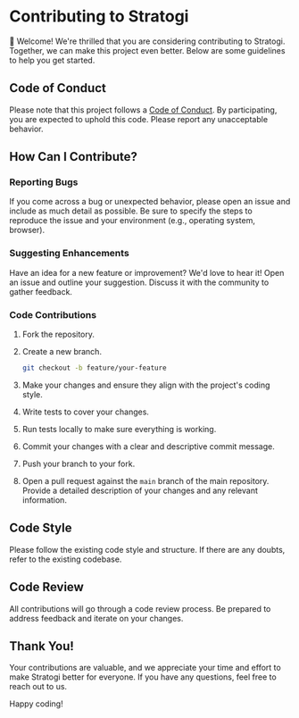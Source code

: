 # Contributing to Stratogi

👋 Welcome! We're thrilled that you are considering contributing to Stratogi. Together, we can make this project even better. Below are some guidelines to help you get started.

## Code of Conduct

Please note that this project follows a [Code of Conduct](CODE_OF_CONDUCT.md). By participating, you are expected to uphold this code. Please report any unacceptable behavior.

## How Can I Contribute?

### Reporting Bugs

If you come across a bug or unexpected behavior, please open an issue and include as much detail as possible. Be sure to specify the steps to reproduce the issue and your environment (e.g., operating system, browser).

### Suggesting Enhancements

Have an idea for a new feature or improvement? We'd love to hear it! Open an issue and outline your suggestion. Discuss it with the community to gather feedback.

### Code Contributions

1. Fork the repository.

2. Create a new branch.

    ```bash
    git checkout -b feature/your-feature
    ```

3. Make your changes and ensure they align with the project's coding style.

4. Write tests to cover your changes.

5. Run tests locally to make sure everything is working.

6. Commit your changes with a clear and descriptive commit message.

7. Push your branch to your fork.

8. Open a pull request against the `main` branch of the main repository. Provide a detailed description of your changes and any relevant information.

## Code Style

Please follow the existing code style and structure. If there are any doubts, refer to the existing codebase.

## Code Review

All contributions will go through a code review process. Be prepared to address feedback and iterate on your changes.

## Thank You!

Your contributions are valuable, and we appreciate your time and effort to make Stratogi better for everyone. If you have any questions, feel free to reach out to us.

Happy coding!
